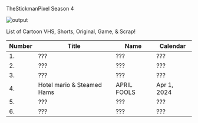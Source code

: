 TheStickmanPixel Season 4

![output](https://github.com/thestickmanpixel/TheStickmanPixel_Season_4/assets/95284026/257de37a-e279-4735-a77f-b33a8af280ba)


 


List of Cartoon VHS, Shorts, Original, Game, & Scrap!

| Number | Title | Name | Calendar |
| --- | --- | --- | --- | 
| 1. | ??? | ??? | ??? |
| 2. | ??? | ??? | ??? |
| 3. | ??? | ??? | ??? |
| 4. | Hotel mario & Steamed Hams | APRIL FOOLS | Apr 1, 2024 |
| 5. | ??? | ??? | ??? |
| 6. | ??? | ??? | ??? |
